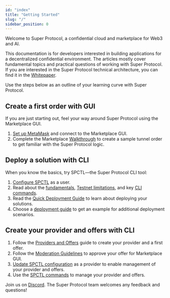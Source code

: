 ```yaml
---
id: "index"
title: "Getting Started"
slug: "/"
sidebar_position: 0
---
```


Welcome to Super Protocol, a confidential cloud and marketplace for Web3 and AI.

This documentation is for developers interested in building applications for a decentralized confidential environment. The articles mostly cover fundamental topics and practical questions of working with Super Protocol. If you are interested in the Super Protocol technical architecture, you can find it in the [Whitepaper](/whitepaper).

Use the steps below as an outline of your learning curve with Super Protocol.

## Create a first order with GUI

If you are just starting out, feel your way around Super Protocol using the Marketplace GUI. 

1. [Set up MetaMask](/marketplace/guides/log-in) and connect to the Marketplace GUI.
2. Complete the Marketplace [Walkthrough](/developers/marketplace/walkthrough/) to create a sample tunnel order to get familiar with the Super Protocol logic.

## Deploy a solution with CLI

When you know the basics, try SPCTL—the Super Protocol CLI tool:

1. [Configure SPCTL](/developers/cli_guides/configure) as a user.
2. Read about the [fundamentals](/fundamentals), [Testnet limitations](/marketplace/limitations), and key [CLI commands](/developers/cli_commands).
3. Read the [Quick Deployment Guide](/developers/cli_guides/quick_guide) to learn about deploying your solutions.
4. Choose a [deployment guide](/developers/deployment_guides/) to get an example for additional deployment scenarios.

## Create your provider and offers with CLI
1. Follow the [Providers and Offers](/developers/cli_guides/providers_offers) guide to create your provider and a first offer.
2. Follow the [Moderation Guidelines](/developers/marketplace/moderation/) to approve your offer for Marketplace GUI.
3. [Update SPCTL configuration](/developers/cli_guides/configure#for-offer-providers) as a provider to enable management of your provider and offers.
4. Use the [SPCTL commands](/developers/cli_guides/providers_offers#faq) to manage your provider and offers.

Join us on [Discord](https://discord.gg/superprotocol). The Super Protocol team welcomes any feedback and questions!